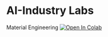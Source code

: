 # AI-Industry Labs

Material Engineering [![Open In Colab](https://colab.research.google.com/assets/colab-badge.svg)](https://colab.research.google.com/github/roboticsmind/2021-material-engineering_1/blob/main/3_MaterialEngineering_1.ipynb)
